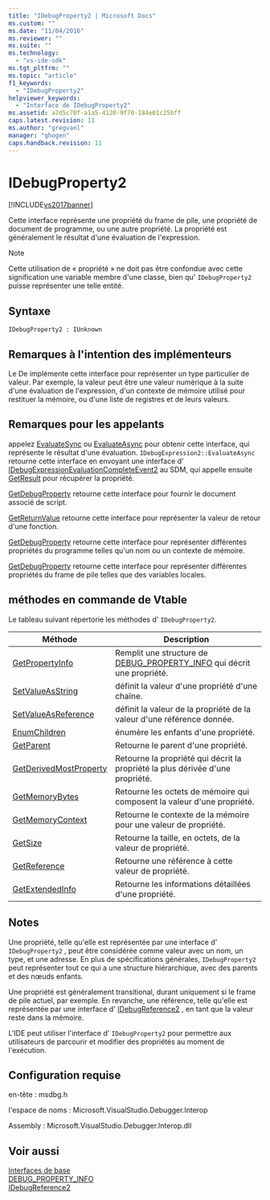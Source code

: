 ```yaml
---
title: "IDebugProperty2 | Microsoft Docs"
ms.custom: ""
ms.date: "11/04/2016"
ms.reviewer: ""
ms.suite: ""
ms.technology: 
  - "vs-ide-sdk"
ms.tgt_pltfrm: ""
ms.topic: "article"
f1_keywords: 
  - "IDebugProperty2"
helpviewer_keywords: 
  - "Interface de IDebugProperty2"
ms.assetid: a7d5c70f-a1a5-4120-9f70-184e01c25bff
caps.latest.revision: 11
ms.author: "gregvanl"
manager: "ghogen"
caps.handback.revision: 11
---
```

# IDebugProperty2
[!INCLUDE[vs2017banner](../../../code-quality/includes/vs2017banner.md)]

Cette interface représente une propriété du frame de pile, une propriété de document de programme, ou une autre propriété.  La propriété est généralement le résultat d'une évaluation de l'expression.  
  
> [!NOTE]
>  Cette utilisation de « propriété » ne doit pas être confondue avec cette signification une variable membre d'une classe, bien qu' `IDebugProperty2` puisse représenter une telle entité.  
  
## Syntaxe  
  
```  
IDebugProperty2 : IUnknown  
```  
  
## Remarques à l'intention des implémenteurs  
 Le De implémente cette interface pour représenter un type particulier de valeur.  Par exemple, la valeur peut être une valeur numérique à la suite d'une évaluation de l'expression, d'un contexte de mémoire utilisé pour restituer la mémoire, ou d'une liste de registres et de leurs valeurs.  
  
## Remarques pour les appelants  
 appelez [EvaluateSync](../../../extensibility/debugger/reference/idebugexpression2-evaluatesync.md) ou [EvaluateAsync](../../../extensibility/debugger/reference/idebugexpression2-evaluateasync.md) pour obtenir cette interface, qui représente le résultat d'une évaluation.  `IDebugExpression2::EvaluateAsync` retourne cette interface en envoyant une interface d' [IDebugExpressionEvaluationCompleteEvent2](../../../extensibility/debugger/reference/idebugexpressionevaluationcompleteevent2.md) au SDM, qui appelle ensuite [GetResult](../../../extensibility/debugger/reference/idebugexpressionevaluationcompleteevent2-getresult.md) pour récupérer la propriété.  
  
 [GetDebugProperty](../../../extensibility/debugger/reference/idebugpropertycreateevent2-getdebugproperty.md) retourne cette interface pour fournir le document associé de script.  
  
 [GetReturnValue](../../../extensibility/debugger/reference/idebugreturnvalueevent2-getreturnvalue.md) retourne cette interface pour représenter la valeur de retour d'une fonction.  
  
 [GetDebugProperty](../../../extensibility/debugger/reference/idebugprogram2-getdebugproperty.md) retourne cette interface pour représenter différentes propriétés du programme telles qu'un nom ou un contexte de mémoire.  
  
 [GetDebugProperty](../../../extensibility/debugger/reference/idebugstackframe2-getdebugproperty.md) retourne cette interface pour représenter différentes propriétés du frame de pile telles que des variables locales.  
  
## méthodes en commande de Vtable  
 Le tableau suivant répertorie les méthodes d' `IDebugProperty2`.  
  
|Méthode|Description|  
|-------------|-----------------|  
|[GetPropertyInfo](../../../extensibility/debugger/reference/idebugproperty2-getpropertyinfo.md)|Remplit une structure de [DEBUG\_PROPERTY\_INFO](../../../extensibility/debugger/reference/debug-property-info.md) qui décrit une propriété.|  
|[SetValueAsString](../../../extensibility/debugger/reference/idebugproperty2-setvalueasstring.md)|définit la valeur d'une propriété d'une chaîne.|  
|[SetValueAsReference](../../../extensibility/debugger/reference/idebugproperty2-setvalueasreference.md)|définit la valeur de la propriété de la valeur d'une référence donnée.|  
|[EnumChildren](../../../extensibility/debugger/reference/idebugproperty2-enumchildren.md)|énumère les enfants d'une propriété.|  
|[GetParent](../../../extensibility/debugger/reference/idebugproperty2-getparent.md)|Retourne le parent d'une propriété.|  
|[GetDerivedMostProperty](../../../extensibility/debugger/reference/idebugproperty2-getderivedmostproperty.md)|Retourne la propriété qui décrit la propriété la plus dérivée d'une propriété.|  
|[GetMemoryBytes](../Topic/IDebugProperty2::GetMemoryBytes.md)|Retourne les octets de mémoire qui composent la valeur d'une propriété.|  
|[GetMemoryContext](../../../extensibility/debugger/reference/idebugproperty2-getmemorycontext.md)|Retourne le contexte de la mémoire pour une valeur de propriété.|  
|[GetSize](../Topic/IDebugProperty2::GetSize.md)|Retourne la taille, en octets, de la valeur de propriété.|  
|[GetReference](../../../extensibility/debugger/reference/idebugproperty2-getreference.md)|Retourne une référence à cette valeur de propriété.|  
|[GetExtendedInfo](../../../extensibility/debugger/reference/idebugproperty2-getextendedinfo.md)|Retourne les informations détaillées d'une propriété.|  
  
## Notes  
 Une propriété, telle qu'elle est représentée par une interface d' `IDebugProperty2` , peut être considérée comme valeur avec un nom, un type, et une adresse.  En plus de spécifications générales, `IDebugProperty2` peut représenter tout ce qui a une structure hiérarchique, avec des parents et des nœuds enfants.  
  
 Une propriété est généralement transitional, durant uniquement si le frame de pile actuel, par exemple.  En revanche, une référence, telle qu'elle est représentée par une interface d' [IDebugReference2](../../../extensibility/debugger/reference/idebugreference2.md) , en tant que la valeur reste dans la mémoire.  
  
 L'IDE peut utiliser l'interface d' `IDebugProperty2` pour permettre aux utilisateurs de parcourir et modifier des propriétés au moment de l'exécution.  
  
## Configuration requise  
 en\-tête : msdbg.h  
  
 l'espace de noms : Microsoft.VisualStudio.Debugger.Interop  
  
 Assembly : Microsoft.VisualStudio.Debugger.Interop.dll  
  
## Voir aussi  
 [Interfaces de base](../../../extensibility/debugger/reference/core-interfaces.md)   
 [DEBUG\_PROPERTY\_INFO](../../../extensibility/debugger/reference/debug-property-info.md)   
 [IDebugReference2](../../../extensibility/debugger/reference/idebugreference2.md)